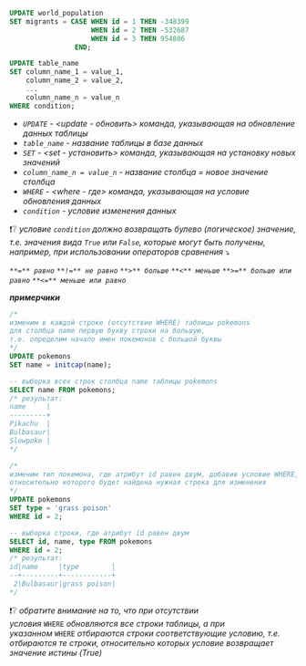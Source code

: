 ```sql
UPDATE world_population 
SET migrants = CASE WHEN id = 1 THEN -348399 
					WHEN id = 2 THEN -532687 
					WHEN id = 3 THEN 954806 
				END;
```

```sql
UPDATE table_name
SET column_name_1 = value_1,
    column_name_2 = value_2,
    ...
    column_name_n = value_n
WHERE condition;
```

- _`UPDATE` - <update - обновить> команда, указывающая на обновление данных таблицы_
- _`table_name` - название таблицы в базе данных_
- _`SET` - <set - установить> команда, указывающая на установку новых значений_
- _`column_name_n = value_n` - название столбца = новое значение столбца_
- _`WHERE` - <where - где> команда, указывающая на условие обновления данных_
- _`condition` - условие изменения данных_

❗❔ _условие `condition` должно возвращать булево (логическое) значение, т.е. значения вида `True` или `False`, которые могут быть получены, например, при использовании операторов сравнения_ ⤵

_`**=** равно` `**!=** не равно` `**>** больше` `**<** меньше` `**>=** больше или равно` `**<=** меньше или равно`_ 

**_примерчики_**

```sql
/* 
изменим в каждой строке (отсутствие WHERE) таблицы pokemons
для столбца name первую букву строки на большую,
т.е. определим начало имен покемонов с большой буквы
*/
UPDATE pokemons
SET name = initcap(name);

-- выборка всех строк столбца name таблицы pokemons
SELECT name FROM pokemons;
/* результат:
name     |
---------+
Pikachu  |
Bulbasaur|
Slowpoke |
*/

/*
изменим тип покемона, где атрибут id равен двум, добавив условие WHERE,
относительно которого будет найдена нужная строка для изменения
*/
UPDATE pokemons
SET type = 'grass poison'
WHERE id = 2;

-- выборка строки, где атрибут id равен двум
SELECT id, name, type FROM pokemons
WHERE id = 2;
/* результат:
id|name     |type        |
--+---------+------------+
 2|Bulbasaur|grass poison|
*/
```

❗❔ _обратите внимание на то, что при отсутствии условия_ `WHERE` _обновляются все строки таблицы, а при указанном_ `WHERE` _отбираются строки соответствующие условию, т.е. отбираются те строки, относительно которых условие возвращает значение истины (True)_
